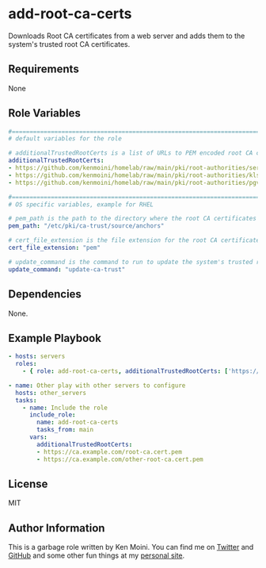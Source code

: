 add-root-ca-certs
=========

Downloads Root CA certificates from a web server and adds them to the system's trusted root CA certificates.

Requirements
------------

None

Role Variables
--------------

```yaml
#==============================================================================
# default variables for the role

# additionalTrustedRootCerts is a list of URLs to PEM encoded root CA certificates
additionalTrustedRootCerts:
- https://github.com/kenmoini/homelab/raw/main/pki/root-authorities/serto-root-ca.pem
- https://github.com/kenmoini/homelab/raw/main/pki/root-authorities/klstep-ca.pem
- https://github.com/kenmoini/homelab/raw/main/pki/root-authorities/pgv-root-ca.pem

#==============================================================================
# OS specific variables, example for RHEL

# pem_path is the path to the directory where the root CA certificates will be stored
pem_path: "/etc/pki/ca-trust/source/anchors"

# cert_file_extension is the file extension for the root CA certificates
cert_file_extension: "pem"

# update_command is the command to run to update the system's trusted root CA certificates
update_command: "update-ca-trust"

```
Dependencies
------------

None.

Example Playbook
----------------

```yaml
- hosts: servers
  roles:
    - { role: add-root-ca-certs, additionalTrustedRootCerts: ['https://ca.example.com/root-ca.cert.pem'] }

- name: Other play with other servers to configure
  hosts: other_servers
  tasks:
    - name: Include the role
      include_role:
        name: add-root-ca-certs
        tasks_from: main
      vars:
        additionalTrustedRootCerts:
        - https://ca.example.com/root-ca.cert.pem
        - https://ca.example.com/other-root-ca.cert.pem
```

License
-------

MIT

Author Information
------------------

This is a garbage role written by Ken Moini. You can find me on [Twitter](https://twitter.com/kenmoini) and [GitHub](https://github.com/kenmoini) and some other fun things at my [personal site](https://kenmoini.com).